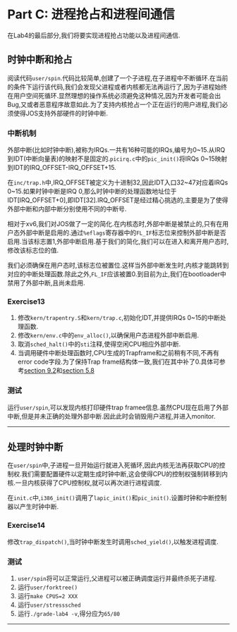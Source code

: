 # Part C: 进程抢占和进程间通信
在Lab4的最后部分,我们将要实现进程抢占功能以及进程间通信.

## 时钟中断和抢占
阅读代码`user/spin`.代码比较简单,创建了一个子进程,在子进程中不断循环.在当前的条件下运行该代码,我们会发现父进程或者内核都无法再运行了,因为子进程始终在用户空间死循环.显然理想的操作系统必须避免这种情况,因为开发者可能会出Bug,又或者恶意程序故意如此.为了支持内核抢占一个正在运行的用户进程,我们必须使得JOS支持外部硬件的时钟中断.

### 中断机制
外部中断(比如时钟中断),被称为IRQs.一共有16种可能的IRQs,编号为0~15.从IRQ到IDT(中断向量表)的映射不是固定的.`picirq.c`中的`pic_init()`将IRQs 0~15映射到IDT的IRQ_OFFSET-IRQ_OFFSET+15.

在`inc/trap.h`中,IRQ_OFFSET被定义为十进制32,因此IDT入口32~47对应着IRQs 0~15.如果时钟中断是IRQ 0,那么时钟中断的处理函数地址位于IDT[IRQ_OFFSET+0],即IDT[32].IRQ_OFFSET是经过精心挑选的,主要是为了使得外部中断和内部中断分别使用不同的中断号.

相对于xv6,我们对JOS做了一定的简化.在内核态时,外部中断是被禁止的,只有在用户态外部中断是启用的.通过`%eflags`寄存器中的`FL_IF`标志位来控制外部中断是否启用.当该标志置1,外部中断启用.基于我们的简化,我们可以在进入和离开用户态时,修改该标志位的值.

我们必须确保在用户态时,该标志位被置位.这样当外部中断发生时,内核才能跳转到对应的中断处理函数.除此之外,`FL_IF`应该被置0.到目前为止,我们在bootloader中禁用了外部中断,且尚未启用.

### Exercise13
1. 修改`kern/trapentry.S`和`kern/trap.c`,初始化IDT,并提供IRQs 0~15的中断处理函数.
2. 修改`kern/env.c`中的`env_alloc()`,以确保用户态进程外部中断启用.
3. 取消`sched_halt()`中的`sti`注释,使得空闲CPU相应外部中断.
4. 当调用硬件中断处理函数时,CPU生成的Trapframe和之前稍有不同,不再有error code字段.为了保持Trap frame结构体一致,我们在其中补了0.具体可参考[section 9.2](https://pdos.csail.mit.edu/6.828/2017/readings/i386/toc.htm)和[section 5.8](https://pdos.csail.mit.edu/6.828/2017/readings/ia32/IA32-3A.pdf)

### 测试
运行`user/spin`,可以发现内核打印硬件trap framee信息.虽然CPU现在启用了外部中断,但是并未正确的处理外部中断.因此此时会销毁用户进程,并进入monitor.


---

## 处理时钟中断
在`user/spin`中,子进程一旦开始运行就进入死循环,因此内核无法再获取CPU的控制权.我们需要配置硬件以定期生成时钟中断,这会使得CPU的控制权强制转移到内核.一旦内核获得了CPU控制权,就可以再次进行进程调度.

在`init.c`中,`i386_init()`调用了`lapic_init()`和`pic_init()`.设置时钟和中断控制器以产生时钟中断.

### Exercise14
修改`trap_dispatch()`,当时钟中断发生时调用`sched_yield()`,以触发进程调度.

### 测试
1. `user/spin`将可以正常运行,父进程可以被正确调度运行并最终杀死子进程.
2. 运行`user/forktree()`
3. 运行`make CPUS=2 XXX`
4. 运行`user/stresssched`
5. 运行`./grade-lab4 -v`,得分应为`65/80`

---
